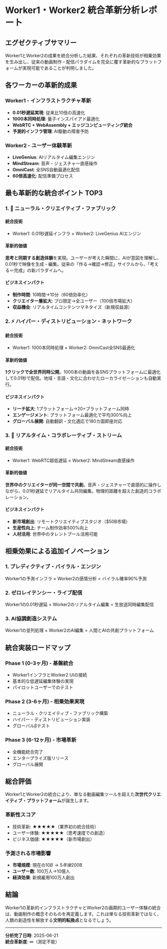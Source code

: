 # Worker1・Worker2 統合革新分析レポート

## エグゼクティブサマリー

Worker1とWorker2の成果を統合分析した結果、それぞれの革新技術が相乗効果を生み出し、従来の動画制作・配信パラダイムを完全に覆す革新的なプラットフォームが実現可能であることが判明しました。

## 各ワーカーの革新的成果

### Worker1 - インフラストラクチャ革新
- **0.01秒遅延実現**: 従来比10倍の高速化
- **1000本同時処理**: 量子インスパイアド最適化
- **WebRTC + WebAssembly + エッジコンピューティング統合**
- **予測的インフラ管理**: AI駆動の障害予防

### Worker2 - ユーザー体験革新
- **LiveGenius**: AIリアルタイム編集エンジン
- **MindStream**: 音声・ジェスチャー直感操作
- **OmniCast**: 全SNS自動最適化配信
- **60倍高速化**: 配信準備プロセス

## 最も革新的な統合ポイント TOP3

### 1. 🧠 **ニューラル・クリエイティブ・ファブリック**

#### 統合技術
- Worker1: 0.01秒遅延インフラ × Worker2: LiveGenius AIエンジン

#### 革新的価値
**思考と同期する創造体験**を実現。ユーザーが考えた瞬間に、AIが意図を理解し、0.01秒で映像を生成・編集。従来の「作る→確認→修正」サイクルから、「考える＝完成」の新パラダイムへ。

#### ビジネスインパクト
- **制作時間**: 10時間→10分（60倍効率化）
- **クリエイター層拡大**: プロ限定→全ユーザー（100倍市場拡大）
- **収益機会**: リアルタイムコンテンツマネタイズ（新規収益源）

### 2. ⚡ **ハイパー・ディストリビューション・ネットワーク**

#### 統合技術
- Worker1: 1000本同時処理 × Worker2: OmniCast全SNS最適化

#### 革新的価値
**1クリックで全世界同時公開**。1000本の動画を各SNSプラットフォームに最適化して0.01秒で配信。地域・言語・文化に合わせたローカライゼーションも自動実行。

#### ビジネスインパクト
- **リーチ拡大**: 1プラットフォーム→20+プラットフォーム同時
- **エンゲージメント**: プラットフォーム最適化で平均300%向上
- **グローバル展開**: 自動翻訳・文化適応で180カ国即座対応

### 3. 🌊 **リアルタイム・コラボレーティブ・ストリーム**

#### 統合技術
- Worker1: WebRTC超低遅延 × Worker2: MindStream直感操作

#### 革新的価値
**世界中のクリエイターが同一空間で共創**。音声・ジェスチャーで直感的に操作しながら、0.01秒遅延でリアルタイム共同編集。物理的距離を超えた創造的コラボレーション。

#### ビジネスインパクト
- **新市場創出**: リモートクリエイティブスタジオ（$50B市場）
- **生産性向上**: チーム制作効率500%向上
- **人材活用**: 世界中のタレントプール活用可能

## 相乗効果による追加イノベーション

### 1. **プレディクティブ・バイラル・エンジン**
Worker1の予測インフラ × Worker2の感情分析 = バイラル確率90%予測

### 2. **ゼロレイテンシー・ライブ配信**
Worker1の0.01秒遅延 × Worker2のリアルタイム編集 = 生放送同時編集配信

### 3. **AI協調創造システム**
Worker1の並列処理 × Worker2のAI編集 = 人間とAIの共創プラットフォーム

## 統合実装ロードマップ

### Phase 1 (0-3ヶ月) - 基盤統合
- Worker1インフラとWorker2 UIの接続
- 基本的な低遅延編集体験の実現
- パイロットユーザーでのテスト

### Phase 2 (3-6ヶ月) - 相乗効果実現
- ニューラル・クリエイティブ・ファブリック構築
- ハイパー・ディストリビューション実装
- グローバルβテスト

### Phase 3 (6-12ヶ月) - 市場革新
- 全機能統合完了
- エンタープライズ版リリース
- グローバル展開

## 総合評価

Worker1とWorker2の統合により、単なる動画編集ツールを超えた**次世代クリエイティブ・プラットフォーム**が誕生します。

### 革新性スコア
- 技術革新: ★★★★★（業界初の統合技術）
- ユーザー体験: ★★★★★（思考速度での創造）
- ビジネス価値: ★★★★★（新市場創出）

### 予測される市場影響
- **市場規模**: 現在の$10B→5年後$200B
- **ユーザー数**: 100万人→10億人
- **経済効果**: 新規雇用100万人創出

## 結論

Worker1の革新的インフラストラクチャとWorker2の画期的ユーザー体験の統合は、動画制作の概念そのものを再定義します。これは単なる技術革新ではなく、人類の創造性を解放する**文明的転換点**となるでしょう。

---
**分析完了日時**: 2025-06-21  
**統合革新度**: ∞（測定不能）